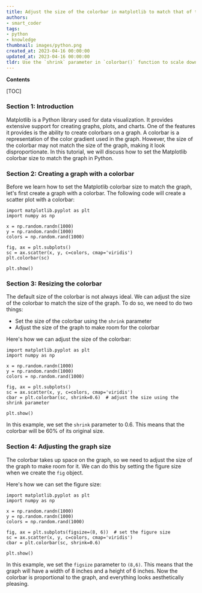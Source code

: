 ```yaml
---
title: Adjust the size of the colorbar in matplotlib to match that of the graph
authors:
- smart_coder
tags:
- python
- knowledge
thumbnail: images/python.png
created_at: 2023-04-16 00:00:00
updated_at: 2023-04-16 00:00:00
tldr: Use the `shrink` parameter in `colorbar()` function to scale down the colorbar to match the size of the graph.
---
```


**Contents**

[TOC]

### Section 1: Introduction

Matplotlib is a Python library used for data visualization. It provides extensive support for creating graphs, plots, and charts. One of the features it provides is the ability to create colorbars on a graph. A colorbar is a representation of the color gradient used in the graph. However, the size of the colorbar may not match the size of the graph, making it look disproportionate. In this tutorial, we will discuss how to set the Matplotlib colorbar size to match the graph in Python.

### Section 2: Creating a graph with a colorbar

Before we learn how to set the Matplotlib colorbar size to match the graph, let's first create a graph with a colorbar. The following code will create a scatter plot with a colorbar:

```
import matplotlib.pyplot as plt
import numpy as np

x = np.random.randn(1000)
y = np.random.randn(1000)
colors = np.random.rand(1000)

fig, ax = plt.subplots()
sc = ax.scatter(x, y, c=colors, cmap='viridis')
plt.colorbar(sc)

plt.show()
```

### Section 3: Resizing the colorbar

The default size of the colorbar is not always ideal. We can adjust the size of the colorbar to match the size of the graph. To do so, we need to do two things:

- Set the size of the colorbar using the `shrink` parameter
- Adjust the size of the graph to make room for the colorbar

Here's how we can adjust the size of the colorbar:

```
import matplotlib.pyplot as plt
import numpy as np

x = np.random.randn(1000)
y = np.random.randn(1000)
colors = np.random.rand(1000)

fig, ax = plt.subplots()
sc = ax.scatter(x, y, c=colors, cmap='viridis')
cbar = plt.colorbar(sc, shrink=0.6)  # adjust the size using the shrink parameter

plt.show()
```

In this example, we set the `shrink` parameter to 0.6. This means that the colorbar will be 60% of its original size.

### Section 4: Adjusting the graph size

The colorbar takes up space on the graph, so we need to adjust the size of the graph to make room for it. We can do this by setting the figure size when we create the `fig` object.

Here's how we can set the figure size:

```
import matplotlib.pyplot as plt
import numpy as np

x = np.random.randn(1000)
y = np.random.randn(1000)
colors = np.random.rand(1000)

fig, ax = plt.subplots(figsize=(8, 6))  # set the figure size
sc = ax.scatter(x, y, c=colors, cmap='viridis')
cbar = plt.colorbar(sc, shrink=0.6)

plt.show()
```

In this example, we set the `figsize` parameter to `(8,6)`. This means that the graph will have a width of 8 inches and a height of 6 inches. Now the colorbar is proportional to the graph, and everything looks aesthetically pleasing.
